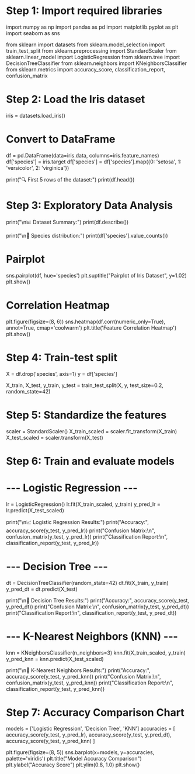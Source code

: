 #  Step 1: Import required libraries
import numpy as np
import pandas as pd
import matplotlib.pyplot as plt
import seaborn as sns

from sklearn import datasets
from sklearn.model_selection import train_test_split
from sklearn.preprocessing import StandardScaler
from sklearn.linear_model import LogisticRegression
from sklearn.tree import DecisionTreeClassifier
from sklearn.neighbors import KNeighborsClassifier
from sklearn.metrics import accuracy_score, classification_report, confusion_matrix

#  Step 2: Load the Iris dataset
iris = datasets.load_iris()

# Convert to DataFrame
df = pd.DataFrame(data=iris.data, columns=iris.feature_names)
df['species'] = iris.target
df['species'] = df['species'].map({0: 'setosa', 1: 'versicolor', 2: 'virginica'})

print("🔍 First 5 rows of the dataset:")
print(df.head())

#  Step 3: Exploratory Data Analysis
print("\n📊 Dataset Summary:")
print(df.describe())

print("\n🌼 Species distribution:")
print(df['species'].value_counts())

# Pairplot
sns.pairplot(df, hue='species')
plt.suptitle("Pairplot of Iris Dataset", y=1.02)
plt.show()

# Correlation Heatmap
plt.figure(figsize=(8, 6))
sns.heatmap(df.corr(numeric_only=True), annot=True, cmap='coolwarm')
plt.title('Feature Correlation Heatmap')
plt.show()

#  Step 4: Train-test split
X = df.drop('species', axis=1)
y = df['species']

X_train, X_test, y_train, y_test = train_test_split(X, y, test_size=0.2, random_state=42)

#  Step 5: Standardize the features
scaler = StandardScaler()
X_train_scaled = scaler.fit_transform(X_train)
X_test_scaled = scaler.transform(X_test)

#  Step 6: Train and evaluate models

# --- Logistic Regression ---
lr = LogisticRegression()
lr.fit(X_train_scaled, y_train)
y_pred_lr = lr.predict(X_test_scaled)

print("\n📈 Logistic Regression Results:")
print("Accuracy:", accuracy_score(y_test, y_pred_lr))
print("Confusion Matrix:\n", confusion_matrix(y_test, y_pred_lr))
print("Classification Report:\n", classification_report(y_test, y_pred_lr))

# --- Decision Tree ---
dt = DecisionTreeClassifier(random_state=42)
dt.fit(X_train, y_train)
y_pred_dt = dt.predict(X_test)

print("\n🌳 Decision Tree Results:")
print("Accuracy:", accuracy_score(y_test, y_pred_dt))
print("Confusion Matrix:\n", confusion_matrix(y_test, y_pred_dt))
print("Classification Report:\n", classification_report(y_test, y_pred_dt))

# --- K-Nearest Neighbors (KNN) ---
knn = KNeighborsClassifier(n_neighbors=3)
knn.fit(X_train_scaled, y_train)
y_pred_knn = knn.predict(X_test_scaled)

print("\n🤝 K-Nearest Neighbors Results:")
print("Accuracy:", accuracy_score(y_test, y_pred_knn))
print("Confusion Matrix:\n", confusion_matrix(y_test, y_pred_knn))
print("Classification Report:\n", classification_report(y_test, y_pred_knn))

#  Step 7: Accuracy Comparison Chart
models = ['Logistic Regression', 'Decision Tree', 'KNN']
accuracies = [
    accuracy_score(y_test, y_pred_lr),
    accuracy_score(y_test, y_pred_dt),
    accuracy_score(y_test, y_pred_knn)
]

plt.figure(figsize=(8, 5))
sns.barplot(x=models, y=accuracies, palette='viridis')
plt.title("Model Accuracy Comparison")
plt.ylabel("Accuracy Score")
plt.ylim(0.8, 1.0)
plt.show()


